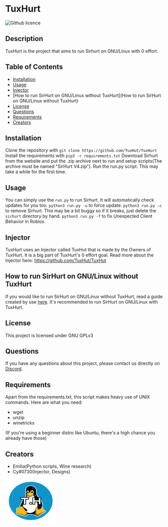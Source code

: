 # TuxHurt
  ![Github licence](https://upload.wikimedia.org/wikipedia/commons/9/93/GPLv3_Logo.svg)

  
  ## Description 
  TuxHurt is the project that aims to run Sirhurt on GNU/Linux with 0 effort.

  ## Table of Contents
  * [Installation](#installation)
  * [Usage](#usage)
  * [Injector](#injector)
  * [How to run SirHurt on GNU/Linux without TuxHurt](How to run SirHurt on GNU/Linux without TuxHurt)
  * [License](#license)
  * [Questions](#questions)
  * [Requirements](#requirements)
  * [Creators](#creators)
  
  ## Installation 
  Clone the repository with `git clone https://github.com/TuxHut/TuxHurt`
  Install the requirements with `pip3 -r requirements.txt`
  Download Sirhurt from the website and put the .zip archive next to run and setup scripts(The archive must be named "SirHurt V4.zip").
  Run the run.py script. This may take a while for the first time.

  ## Usage 
  You can simply use the `run.py` to run Sirhurt. It will automatically check updates for you too.
  `python3 run.py -u` to force update.
  `python3 run.py -c` to remove Sirhurt. This may be a bit buggy so if it breaks, just delete the `sirhurt` directory by hand.
  `python3 run.py -f` to fix Unexpected Client Behavior in Roblox.
  
  ## Injector 
  TuxHurt uses an Injector called TuxHut that is made by the Owners of TuxHurt. It is a big part of TuxHurt's 0 effort goal. Read more about the Injector here:       https://github.com/TuxHut/TuxHut
  
  ## How to run SirHurt on GNU/Linux without TuxHurt
  If you would like to run SirHurt on GNU/Linux without TuxHurt, read a guide created by use [here](https://hentai.dsf001.site/notes/sirhurt.html).
  It's recommended to run SirHurt on GNU/Linux with TuxHurt.

  ## License 
  This project is licensed under GNU GPLv3

  ## Questions
  If you have any questions about this project, please contact us directly on [Discord](https://discord.gg/b8PGgMHpYX).
  
  ## Requirements
  Apart from the requirements.txt, this script makes heavy use of UNIX commands. Here are what you need:
  * wget
  * unzip
  * winetricks
  
  (If you're using a beginner distro like Ubuntu, there's a high chance you already have those)
  
  ## Creators
  * Emilia(Python scripts, Wine research)
  * Cy#0730(Injector, Designs)

<a href="https://github.com/orgs/TuxHurt/TuxHurt/main/">
    <img src="readmeassets/TuxHurtLogo.png" alt="Logo" width="160" height="140">
</a>
  
